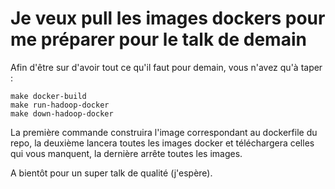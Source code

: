 # Je veux pull les images dockers pour me préparer pour le talk de demain

Afin d'être sur d'avoir tout ce qu'il faut pour demain, vous n'avez qu'à taper :

```
make docker-build
make run-hadoop-docker
make down-hadoop-docker
```

La première commande construira l'image correspondant au dockerfile du repo, la deuxième lancera toutes les images docker et téléchargera celles qui vous manquent, la dernière arrête toutes les images.

A bientôt pour un super talk de qualité (j'espère).